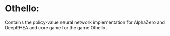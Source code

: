  # Othello:
 
 Contains the policy-value neural network implementation for AlphaZero and DeepRHEA and core game for the game Othello.
